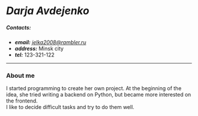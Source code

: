 *Darja Avdejenko*
============

##### **Contacts:** 
* **_email:_** *jelka2008@rambler.ru*
* **_address:_** Minsk city
* **_tel:_** 123-321-122
___
### About me

I started programming to create her own project.  At the beginning of the idea, she tried writing a backend on Python, but became more interested on the frontend.\
I like to decide difficult tasks and try to do them well.
